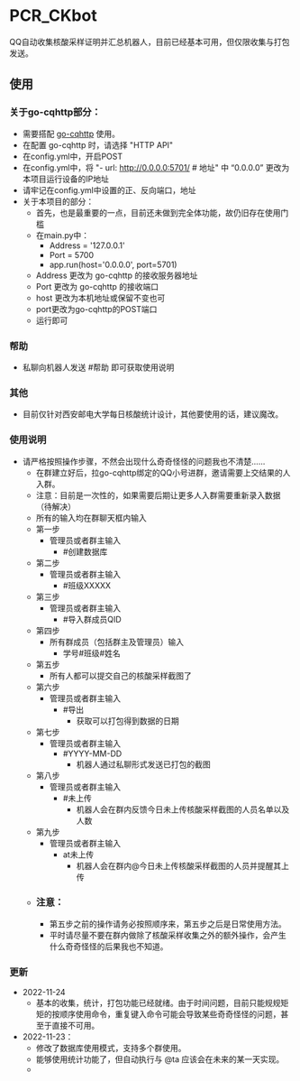 # PCR_CKbot

QQ自动收集核酸采样证明并汇总机器人，目前已经基本可用，但仅限收集与打包发送。

## 使用

### 关于go-cqhttp部分：
  * 需要搭配 [go-cqhttp](https://github.com/Mrs4s/go-cqhttp) 使用。
  * 在配置 go-cqhttp 时，请选择 "HTTP API"
  * 在config.yml中，开启POST
  * 在config.yml中，将 "- url: http://0.0.0.0:5701/ # 地址" 中 “0.0.0.0” 更改为本项目运行设备的IP地址
  * 请牢记在config.yml中设置的正、反向端口，地址
  * 关于本项目的部分：
    * 首先，也是最重要的一点，目前还未做到完全体功能，故仍旧存在使用门槛
    * 在main.py中：
      * Address = '127.0.0.1'
      * Port = 5700
      * app.run(host='0.0.0.0', port=5701)
    * Address 更改为 go-cqhttp 的接收服务器地址
    * Port 更改为 go-cqhttp 的接收端口
    * host 更改为本机地址或保留不变也可 
    * port更改为go-cqhttp的POST端口
    * 运行即可

### 帮助
  * 私聊向机器人发送 #帮助 即可获取使用说明 

### 其他
  * 目前仅针对西安邮电大学每日核酸统计设计，其他要使用的话，建议魔改。
### 使用说明
  * 请严格按照操作步骤，不然会出现什么奇奇怪怪的问题我也不清楚……
    * 在群建立好后，拉go-cqhttp绑定的QQ小号进群，邀请需要上交结果的人入群。
    * 注意：目前是一次性的，如果需要后期让更多人入群需要重新录入数据（待解决）
    * 所有的输入均在群聊天框内输入
    * 第一步
      * 管理员或者群主输入 
        * #创建数据库
    * 第二步
      * 管理员或者群主输入 
        * #班级XXXXX
    * 第三步
      * 管理员或者群主输入 
        * #导入群成员QID
    * 第四步 
      * 所有群成员（包括群主及管理员）输入
        * 学号#班级#姓名
    * 第五步
      * 所有人都可以提交自己的核酸采样截图了
    * 第六步
      * 管理员或者群主输入 
        * #导出
          * 获取可以打包得到数据的日期
    * 第七步
      * 管理员或者群主输入 
        * #YYYY-MM-DD
          * 机器人通过私聊形式发送已打包的截图
    * 第八步
      * 管理员或者群主输入 
        * #未上传
          * 机器人会在群内反馈今日未上传核酸采样截图的人员名单以及人数
    * 第九步
      * 管理员或者群主输入 
        * at未上传
          * 机器人会在群内@今日未上传核酸采样截图的人员并提醒其上传
    * ### 注意：
      * 第五步之前的操作请务必按照顺序来，第五步之后是日常使用方法。
      * 平时请尽量不要在群内做除了核酸采样收集之外的额外操作，会产生什么奇奇怪怪的后果我也不知道。
### 更新
  * 2022-11-24
    * 基本的收集，统计，打包功能已经就绪。由于时间问题，目前只能规规矩矩的按顺序使用命令，重复键入命令可能会导致某些奇奇怪怪的问题，甚至于直接不可用。
  * 2022-11-23：
    * 修改了数据库使用模式，支持多个群使用。
    * 能够使用统计功能了，但自动执行与 @ta 应该会在未来的某一天实现。
    * 